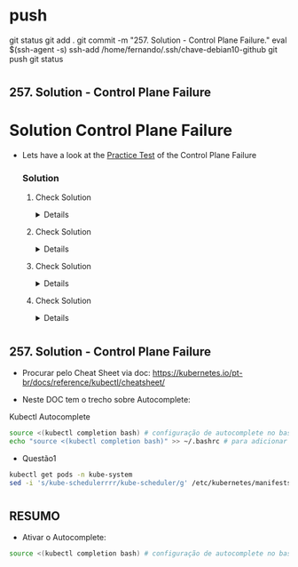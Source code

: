 #
# ###################################################################################################################### 
# ###################################################################################################################### 
#  push

git status
git add .
git commit -m "257. Solution - Control Plane Failure."
eval $(ssh-agent -s)
ssh-add /home/fernando/.ssh/chave-debian10-github
git push
git status




# ###################################################################################################################### 
# ###################################################################################################################### 
##  257. Solution - Control Plane Failure

# Solution Control Plane Failure

  - Lets have a look at the [Practice Test](https://kodekloud.com/topic/practice-test-control-plane-failure/) of the Control Plane Failure

    ### Solution

    1. Check Solution 

       <details>

        ```
        kubectl get pods -n kube-system
        ```

        ```
        sed -i 's/kube-schedulerrrr/kube-scheduler/g' /etc/kubernetes/manifests/kube-scheduler.yaml
        ```
       </details>

    2. Check Solution

       <details>

        ```
        kubectl scale deploy app --replicas=2
        ```
       </details>

    3. Check Solution

       <details>

        ```
        sed -i 's/controller-manager-XXXX.conf/controller-manager.conf/' /etc/kubernetes/manifests/kube-controller-manager.yaml
        ```
       </details>

    4. Check Solution

       <details>

        ```
        sed -i 's/WRONG-PKI-DIRECTORY/pki/' /etc/kubernetes/manifests/kube-controller-manager.yaml
        ```
       </details>





# ###################################################################################################################### 
# ###################################################################################################################### 
##  257. Solution - Control Plane Failure


- Procurar pelo Cheat Sheet via doc:
<https://kubernetes.io/pt-br/docs/reference/kubectl/cheatsheet/>

- Neste DOC tem o trecho sobre Autocomplete:

Kubectl Autocomplete

~~~~BASH
source <(kubectl completion bash) # configuração de autocomplete no bash do shell atual, o pacote bash-completion precisa ter sido instalado primeiro.
echo "source <(kubectl completion bash)" >> ~/.bashrc # para adicionar o autocomplete permanentemente no seu shell bash.
~~~~






- Questão1

~~~~BASH
kubectl get pods -n kube-system
sed -i 's/kube-schedulerrrr/kube-scheduler/g' /etc/kubernetes/manifests/kube-scheduler.yaml
~~~~




# ###################################################################################################################### 
# ###################################################################################################################### 
##  RESUMO

- Ativar o Autocomplete:

~~~~BASH
source <(kubectl completion bash) # configuração de autocomplete no bash do shell atual, o pacote bash-completion precisa ter sido instalado primeiro.
~~~~
